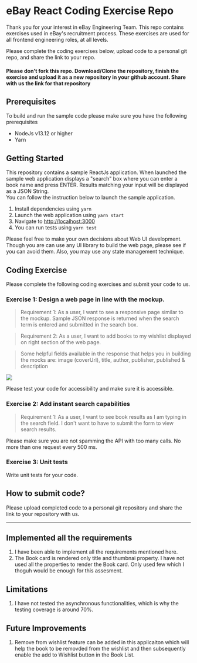 # eBay React Coding Exercise Repo

Thank you for your interest in eBay Engineering Team. This repo contains exercises used in eBay's recruitment process. These exercises are used for all frontend engineering roles, at all levels.

Please complete the coding exercises below, upload code to a personal git repo, and share the link to your repo.

#### Please don't fork this repo. Download/Clone the repository, finish the exercise and upload it as a new repository in your github account. Share with us the link for that repository

## Prerequisites

To build and run the sample code please make sure you have the following prerequisites

- NodeJs v13.12 or higher
- Yarn

## Getting Started

This repository contains a sample ReactJs application. When launched the sample web application displays a "search" box where you can enter a book name and press ENTER. Results matching your input will be displayed as a JSON String.  
You can follow the instruction below to launch the sample application.

1. Install dependencies using `yarn`
2. Launch the web application using `yarn start`
3. Navigate to [http://localhost:3000](http://localhost:3000)
4. You can run tests using `yarn test`

Please feel free to make your own decisions about Web UI development. Though you are can use any UI library to build the web page, please see if you can avoid them. Also, you may use any state management technique.

## Coding Exercise

Please complete the following coding exercises and submit your code to us.

### Exercise 1: Design a web page in line with the mockup.

> Requirement 1: As a user, I want to see a responsive page similar to the mockup. Sample JSON response is returned when the search term is entered and submitted in the search box.

> Requirement 2: As a user, I want to add books to my wishlist displayed on right section of the web page.

> Some helpful fields available in the response that helps you in building the mocks are: image (coverUrl), title, author, publisher, published & description

![](./mockup.png)

Please test your code for accessibility and make sure it is accessible.

### Exercise 2: Add instant search capabilities

> Requirement 1: As a user, I want to see book results as I am typing in the search field. I don't want to have to submit the form to view search results.

Please make sure you are not spamming the API with too many calls. No more than one request every 500 ms.

### Exercise 3: Unit tests

Write unit tests for your code.

## How to submit code?

Please upload completed code to a personal git repository and share the link to your repository with us.

---

## Implemented all the requirements

1. I have been able to implement all the requirements mentioned here.
2. The Book card is rendered only title and thumbnai property. I have not used all the properties to render the Book card. Only used few which I thoguh would be enough for this assesment.

## Limitations

1. I have not tested the asynchronous functionalities, which is why the testing coverage is around 70%.

## Future Improvements

1. Remove from wishlist feature can be added in this applicaiton which will help the book to be removded from the wishlist and then subsequently enable the add to Wishlist button in the Book List.
